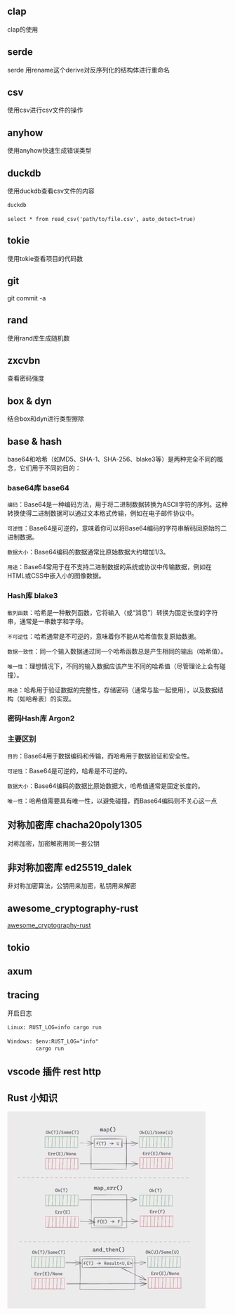 ## clap

clap的使用

## serde

serde 用rename这个derive对反序列化的结构体进行重命名

## csv

使用csv进行csv文件的操作

## anyhow

使用anyhow快速生成错误类型

## duckdb

使用duckdb查看csv文件的内容

~~~ shell
duckdb

select * from read_csv('path/to/file.csv', auto_detect=true)
~~~

## tokie

使用tokie查看项目的代码数

## git

git commit -a

## rand

使用rand库生成随机数

## zxcvbn

查看密码强度

## box & dyn

结合box和dyn进行类型擦除

## base & hash

base64和哈希（如MD5、SHA-1、SHA-256、blake3等）是两种完全不同的概念，它们用于不同的目的：

### base64库 base64

`编码`：Base64是一种编码方法，用于将二进制数据转换为ASCII字符的序列。这种转换使得二进制数据可以通过文本格式传输，例如在电子邮件协议中。

`可逆性`：Base64是可逆的，意味着你可以将Base64编码的字符串解码回原始的二进制数据。

`数据大小`：Base64编码的数据通常比原始数据大约增加1/3。

`用途`：Base64常用于在不支持二进制数据的系统或协议中传输数据，例如在HTML或CSS中嵌入小的图像数据。

### Hash库 blake3

`散列函数`：哈希是一种散列函数，它将输入（或“消息”）转换为固定长度的字符串，通常是一串数字和字母。

`不可逆性`：哈希通常是不可逆的，意味着你不能从哈希值恢复原始数据。

`数据一致性`：同一个输入数据通过同一个哈希函数总是产生相同的输出（哈希值）。

`唯一性`：理想情况下，不同的输入数据应该产生不同的哈希值（尽管理论上会有碰撞）。

`用途`：哈希用于验证数据的完整性，存储密码（通常与盐一起使用），以及数据结构（如哈希表）的实现。

### 密码Hash库 Argon2

### 主要区别

`目的`：Base64用于数据编码和传输，而哈希用于数据验证和安全性。

`可逆性`：Base64是可逆的，哈希是不可逆的。

`数据大小`：Base64编码的数据比原始数据大，哈希值通常是固定长度的。

`唯一性`：哈希值需要具有唯一性，以避免碰撞，而Base64编码则不关心这一点

## 对称加密库 chacha20poly1305

对称加密，加密解密用同一套公钥

## 非对称加密库 ed25519_dalek 

非对称加密算法，公钥用来加密，私钥用来解密

## awesome_cryptography-rust

[awesome_cryptography-rust](https://github.com/rust-cc/awesome-cryptography-rust)

## tokio

## axum

## tracing

开启日志

~~~shell
Linux: RUST_LOG=info cargo run 

Windows: $env:RUST_LOG="info"
         cargo run
~~~

## vscode 插件 rest http

## Rust 小知识

![alt text](./assets/1732459607333.png)